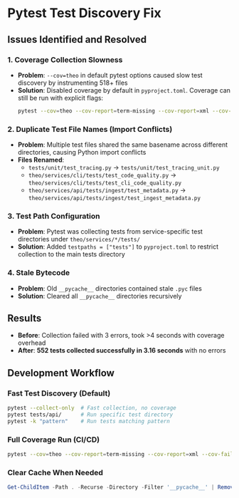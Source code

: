# Pytest Test Discovery Fix

## Issues Identified and Resolved

### 1. **Coverage Collection Slowness**
- **Problem**: `--cov=theo` in default pytest options caused slow test discovery by instrumenting 518+ files
- **Solution**: Disabled coverage by default in `pyproject.toml`. Coverage can still be run with explicit flags:
  ```bash
  pytest --cov=theo --cov-report=term-missing --cov-report=xml --cov-fail-under=80
  ```

### 2. **Duplicate Test File Names (Import Conflicts)**
- **Problem**: Multiple test files shared the same basename across different directories, causing Python import conflicts
- **Files Renamed**:
  - `tests/unit/test_tracing.py` → `tests/unit/test_tracing_unit.py`
  - `theo/services/cli/tests/test_code_quality.py` → `theo/services/cli/tests/test_cli_code_quality.py`
  - `theo/services/api/tests/ingest/test_metadata.py` → `theo/services/api/tests/ingest/test_ingest_metadata.py`

### 3. **Test Path Configuration**
- **Problem**: Pytest was collecting tests from service-specific test directories under `theo/services/*/tests/`
- **Solution**: Added `testpaths = ["tests"]` to `pyproject.toml` to restrict collection to the main tests directory

### 4. **Stale Bytecode**
- **Problem**: Old `__pycache__` directories contained stale `.pyc` files
- **Solution**: Cleared all `__pycache__` directories recursively

## Results

- **Before**: Collection failed with 3 errors, took >4 seconds with coverage overhead
- **After**: **552 tests collected successfully in 3.16 seconds** with no errors

## Development Workflow

### Fast Test Discovery (Default)
```bash
pytest --collect-only  # Fast collection, no coverage
pytest tests/api/      # Run specific test directory
pytest -k "pattern"    # Run tests matching pattern
```

### Full Coverage Run (CI/CD)
```bash
pytest --cov=theo --cov-report=term-missing --cov-report=xml --cov-fail-under=80
```

### Clear Cache When Needed
```powershell
Get-ChildItem -Path . -Recurse -Directory -Filter '__pycache__' | Remove-Item -Recurse -Force
```
